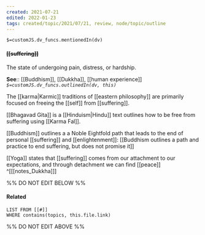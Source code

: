 ```yaml
---
created: 2021-07-21
edited: 2022-01-23
tags: created/topic/2021/07/21, review, node/topic/outline
---
```

`$=customJS.dv_funcs.mentionedIn(dv)`

#### <s class="topic-title">[[suffering]]</s> 

The state of undergoing pain, distress, or hardship.

**See**:: [[Buddhism]], [[Dukkha]], [[human experience]]
*`$=customJS.dv_funcs.outlinedIn(dv, this)`*

The [[karma|Karmic]] traditions of [[eastern philosophy]] are primarily focused on freeing the [[self]] from [[suffering]].

[[Bhagavad Gita]] is a [[Hinduism|Hindu]] text outlines how to be free from suffering using [[Karma Fal]].

[[Buddhism]] outlines a a Noble Eightfold path that leads to the end of personal [[suffering]] and [[enlightenment]]:
[[Buddhism outlines a path and practice to end suffering, but does not promise it]]

[[Yoga]] states that [[suffering]] comes from our attachment to our expectations, and through detachment we can find [[peace]]
^[[[notes_Dukkha]]]

%% DO NOT EDIT BELOW %%

#### Related 

```dataview
LIST FROM [[#]]
WHERE contains(topics, this.file.link)
```
%% DO NOT EDIT ABOVE %%
